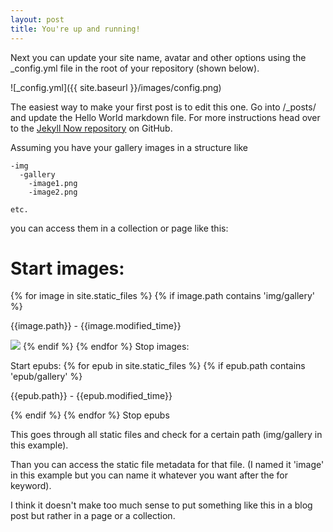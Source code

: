 ```yaml
---
layout: post
title: You're up and running!
---
```


Next you can update your site name, avatar and other options using the _config.yml file in the root of your repository (shown below).

![_config.yml]({{ site.baseurl }}/images/config.png)

The easiest way to make your first post is to edit this one. Go into /_posts/ and update the Hello World markdown file. For more instructions head over to the [Jekyll Now repository](https://github.com/barryclark/jekyll-now) on GitHub.

Assuming you have your gallery images in a structure like

    -img
      -gallery
        -image1.png
        -image2.png
        
    etc.
you can access them in a collection or page like this:

Start images:
====
{% for image in site.static_files %}
{% if image.path contains 'img/gallery' %}
  <p>{{image.path}} - {{image.modified_time}}</p>
  <img src="{{site.baseurl}}{{image.path}}">
{% endif %}
{% endfor %}
Stop images:

Start epubs:
{% for epub in site.static_files %}
{% if epub.path contains 'epub/gallery' %}
  <p>{{epub.path}} - {{epub.modified_time}}</p>
  <a href="{{site.baseurl}}{{epub.path}}"></a>
{% endif %}
{% endfor %}
Stop epubs

This goes through all static files and check for a certain path (img/gallery in this example).

Than you can access the static file metadata for that file. (I named it 'image' in this example but you can name it whatever you want after the for keyword).

I think it doesn't make too much sense to put something like this in a blog post but rather in a page or a collection.
